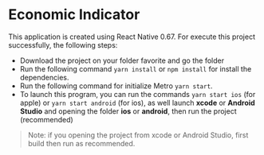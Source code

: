 # Economic Indicator

This application is created using React Native 0.67. For execute this project successfully, the following steps:

- Download the project on your folder favorite and go the folder
- Run the following command `yarn install` or `npm install` for install the dependencies.
- Run the following command for initialize Metro `yarn start`.
- To launch this program, you can run the commands `yarn start ios` (for apple) or `yarn start android` (for ios), as well launch **xcode** or **Android Studio** and opening the folder **ios** or **android**, then run the project (recommended)

> Note: if you opening the project from xcode or Android Studio, first
> build then run as recommended.
